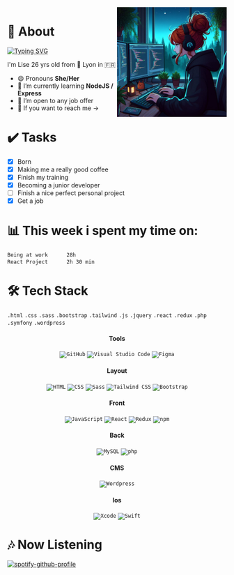 <!DOCTYPE html >
<html>
<a align="center" height="400" href="https://https://github.com/HydreNoire"><img width="50%" alt="Code Girl" src="./assets/profile_picture.jfif" style="float: right;" /></a>

# 🚀 About
[![Typing SVG](https://readme-typing-svg.herokuapp.com?font=Comfortaa&color=E1DBCF&background=3235616E&center=true&vCenter=true&lines=Hello+Word+!+%F0%9F%91%8B)](https://git.io/typing-svg)
<p>I'm Lise 26 yrs old from 📍 Lyon in 🇫🇷</p>
<ul>
  <li>😄 Pronouns <strong>She/Her</strong> </li>
  <li>🌱 I’m currently learning <strong>NodeJS / Express</strong> </li>
  <li>👯 I’m open to any job offer </li>
  <li>📧 If you want to reach me -> </li>
</ul>

# ✔️ Tasks
- [x] Born
- [x] Making me a really good coffee
- [x] Finish my training
- [x] Becoming a junior developer
- [ ] Finish a nice perfect personal project
- [x] Get a job

# 📊 This week i spent my time on:
```text
Being at work      28h
React Project      2h 30 min
```

# 🛠 Tech Stack
`.html` `.css` `.sass` `.bootstrap` `.tailwind`
`.js` `.jquery` `.react` `.redux`
`.php` `.symfony` `.wordpress` 

<div align="center">
  <div>
     <h4>Tools</h4>
	   <code><img width="50" src="https://user-images.githubusercontent.com/25181517/192108374-8da61ba1-99ec-41d7-80b8-fb2f7c0a4948.png" alt="GitHub" title="GitHub"/></code>
	   <code><img width="50" src="https://user-images.githubusercontent.com/25181517/192108891-d86b6220-e232-423a-bf5f-90903e6887c3.png" alt="Visual Studio Code" title="Visual Studio Code"/></code>
	   <code><img width="50" src="https://user-images.githubusercontent.com/25181517/189715289-df3ee512-6eca-463f-a0f4-c10d94a06b2f.png" alt="Figma" title="Figma"/></code>
  </div>
  <div>
     <h4>Layout</h4>
     <code><img width="50" src="https://user-images.githubusercontent.com/25181517/192158954-f88b5814-d510-4564-b285-dff7d6400dad.png" alt="HTML" title="HTML"/></code>
  	 <code><img width="50" src="https://user-images.githubusercontent.com/25181517/183898674-75a4a1b1-f960-4ea9-abcb-637170a00a75.png" alt="CSS" title="CSS"/></code>
	   <code><img width="50" src="https://user-images.githubusercontent.com/25181517/192158956-48192682-23d5-4bfc-9dfb-6511ade346bc.png" alt="Sass" title="Sass"/></code>
	   <code><img width="50" src="https://user-images.githubusercontent.com/25181517/202896760-337261ed-ee92-4979-84c4-d4b829c7355d.png" alt="Tailwind CSS" title="Tailwind CSS"/></code>
	   <code><img width="50" src="https://user-images.githubusercontent.com/25181517/183898054-b3d693d4-dafb-4808-a509-bab54cf5de34.png" alt="Bootstrap" title="Bootstrap"/></code>
  </div>
	<div>
     <h4>Front</h4>
     <code><img width="50" src="https://user-images.githubusercontent.com/25181517/117447155-6a868a00-af3d-11eb-9cfe-245df15c9f3f.png" alt="JavaScript" title="JavaScript"/></code>
	   <code><img width="50" src="https://user-images.githubusercontent.com/25181517/183897015-94a058a6-b86e-4e42-a37f-bf92061753e5.png" alt="React" title="React"/></code>
	   <code><img width="50" src="https://user-images.githubusercontent.com/25181517/187896150-cc1dcb12-d490-445c-8e4d-1275cd2388d6.png" alt="Redux" title="Redux"/></code>
	   <code><img width="50" src="https://user-images.githubusercontent.com/25181517/121401671-49102800-c959-11eb-9f6f-74d49a5e1774.png" alt="npm" title="npm"/></code>
  </div>
	<div>
     <h4>Back</h4>
     <code><img width="50" src="https://user-images.githubusercontent.com/25181517/183896128-ec99105a-ec1a-4d85-b08b-1aa1620b2046.png" alt="MySQL" title="MySQL"/></code>
	   <code><img width="50" src="https://user-images.githubusercontent.com/25181517/183570228-6a040b9f-3ddf-47a2-a201-743121dac664.png" alt="php" title="php"/></code>
  </div>
  <div>
     <h4>CMS</h4>
     <code><img width="50" src="https://user-images.githubusercontent.com/25181517/192158957-b1256181-356c-46a3-beb9-487af08a6266.png" alt="Wordpress" title="Wordpress"/></code>
  </div>
  <div>
     <h4>Ios</h4>
     <code><img width="50" src="https://user-images.githubusercontent.com/25181517/186711578-bf30cb30-40b7-4b45-95a5-bdf837c372e7.png" alt="Xcode" title="Xcode"/></code>
     <code><img width="50" src="https://user-images.githubusercontent.com/25181517/121406389-6267a300-c95e-11eb-8d67-f1e22afe8aea.png" alt="Swift" title="Swift"/></code>
  </div>
</div>

# 🎶 Now Listening
[![spotify-github-profile](https://spotify-github-profile.vercel.app/api/view?uid=11148031825&cover_image=true&theme=novatorem&bar_color=323561&bar_color_cover=false)](https://github.com/kittinan/spotify-github-profile)
</html>
